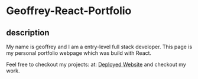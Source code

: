 # Geoffrey-React-Portfolio

## description

My name is geoffrey and I am a entry-level full stack developer.
This page is my personal portfolio webpage which was build with React.

Feel free to checkout my projects: at: [Deployed Website](https:/https://jeffmlb91.github.io/Geoffrey-React-Portfolio/) and checkout my work.
